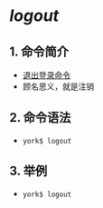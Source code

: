 # *logout*

## 1. 命令简介

- <u>退出登录命令</u>
- 顾名思义，就是注销

## 2. 命令语法

- `york$ logout`

## 3. 举例

- `york$ logout`